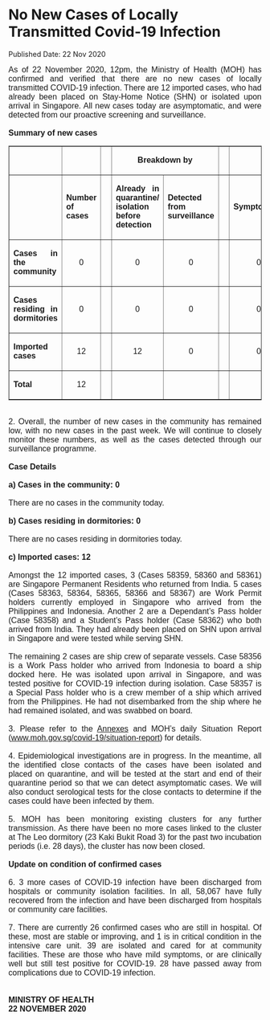 <html>
    <meta http-equiv="Content-Type" content="text/html; charset=utf-8"/>
    <meta charset="utf-8"/>
    <title>No New Cases of Locally Transmitted  Covid-19 Infection</title>
    <body><h1>No New Cases of Locally Transmitted  Covid-19 Infection</h1>
    <p>Published Date: 22 Nov 2020</p> <p style="text-align: justify;"><span style="font-family: Arial;"><span style="font-size: 16px;">As of 22 November 2020, 12pm, the Ministry of Health (MOH) has confirmed and verified that there are no new cases of locally transmitted COVID-19 infection. There are 12 imported cases, who had already been placed on Stay-Home Notice (SHN) or isolated upon arrival in Singapore. All new cases today are asymptomatic, and were detected from our proactive screening and surveillance.&nbsp;&nbsp;<br><br><strong>Summary of new cases</strong></span></span></p><table border="1" cellspacing="0" cellpadding="0" width="0"> <tbody><tr> <td width="129" style="text-align: justify;"> <p align="right"><span style="font-family: Arial; font-size: 16px;">&nbsp;</span></p> </td> <td width="60" style="text-align: justify;"> <p><span style="font-family: Arial; font-size: 16px;">&nbsp;</span></p> </td> <td width="16" valign="top" style="text-align: justify;"> <p><span style="font-family: Arial; font-size: 16px;">&nbsp;</span></p> </td> <td width="192" colspan="2" style="text-align: justify;"> <p align="center"><span style="font-family: Arial; font-size: 16px;"><strong>Breakdown by</strong></span></p> </td> <td width="16" valign="top" style="text-align: justify;"> <p><span style="font-family: Arial; font-size: 16px;">&nbsp;</span></p> </td> <td width="192" colspan="2" style="text-align: justify;"> <p align="center"><span style="font-family: Arial; font-size: 16px;"><strong>Breakdown by</strong></span></p> </td> </tr> <tr> <td width="129" style="text-align: justify;"> <p align="right"><span style="font-family: Arial; font-size: 16px;">&nbsp;</span></p> </td> <td width="60" style="text-align: justify;"> <p><span style="font-family: Arial; font-size: 16px;"><strong>Number of cases</strong></span></p> </td> <td width="16" valign="top" style="text-align: justify;"> <p><span style="font-family: Arial; font-size: 16px;">&nbsp;</span></p> </td> <td width="96" style="text-align: justify;"> <p><span style="font-family: Arial; font-size: 16px;"><strong>Already in quarantine/ isolation before detection</strong></span></p> </td> <td width="96" style="text-align: justify;"> <p><span style="font-family: Arial; font-size: 16px;"><strong>Detected from surveillance</strong></span></p> </td> <td width="16" valign="top" style="text-align: justify;"> <p><span style="font-family: Arial; font-size: 16px;">&nbsp;</span></p> </td> <td width="96" style="text-align: justify;"> <p><span style="font-family: Arial; font-size: 16px;"><strong>Symptomatic</strong></span></p> </td> <td width="96" style="text-align: justify;"> <p><span style="font-family: Arial; font-size: 16px;"><strong>Asymptomatic</strong></span></p> </td> </tr> <tr> <td width="129" style="text-align: justify;"> <p><span style="font-family: Arial; font-size: 16px;"><strong>Cases in the community</strong></span></p> </td> <td width="60" style="text-align: justify;"> <p align="center"><span style="font-family: Arial; font-size: 16px;">0</span></p> </td> <td width="16" valign="top" style="text-align: justify;"> <p align="center"><span style="font-family: Arial; font-size: 16px;">&nbsp;</span></p> </td> <td width="96" style="text-align: justify;"> <p align="center"><span style="font-family: Arial; font-size: 16px;">0</span></p> </td> <td width="96" style="text-align: justify;"> <p align="center"><span style="font-family: Arial; font-size: 16px;">0</span></p> </td> <td width="16" valign="top" style="text-align: justify;"> <p align="center"><span style="font-family: Arial; font-size: 16px;">&nbsp;</span></p> </td> <td width="96" style="text-align: justify;"> <p align="center"><span style="font-family: Arial; font-size: 16px;">0</span></p> </td> <td width="96" style="text-align: justify;"> <p align="center"><span style="font-family: Arial; font-size: 16px;">0</span></p> </td> </tr> <tr> <td width="129" style="text-align: justify;"> <p><span style="font-family: Arial; font-size: 16px;"><strong>Cases residing in dormitories</strong></span></p> </td> <td width="60" style="text-align: justify;"> <p align="center"><span style="font-family: Arial; font-size: 16px;">0</span></p> </td> <td width="16" valign="top" style="text-align: justify;"> <p align="center"><span style="font-family: Arial; font-size: 16px;">&nbsp;</span></p> </td> <td width="96" style="text-align: justify;"> <p align="center"><span style="font-family: Arial; font-size: 16px;">0</span></p> </td> <td width="96" style="text-align: justify;"> <p align="center"><span style="font-family: Arial; font-size: 16px;">0</span></p> </td> <td width="16" valign="top" style="text-align: justify;"> <p align="center"><span style="font-family: Arial; font-size: 16px;">&nbsp;</span></p> </td> <td width="96" style="text-align: justify;"> <p align="center"><span style="font-family: Arial; font-size: 16px;">0</span></p> </td> <td width="96" style="text-align: justify;"> <p align="center"><span style="font-family: Arial; font-size: 16px;">0</span></p> </td> </tr> <tr> <td width="129" style="text-align: justify;"> <p><span style="font-family: Arial; font-size: 16px;"><strong>Imported cases</strong></span></p> </td> <td width="60" style="text-align: justify;"> <p align="center"><span style="font-family: Arial; font-size: 16px;">12</span></p> </td> <td width="16" valign="top" style="text-align: justify;"> <p align="center"><span style="font-family: Arial; font-size: 16px;">&nbsp;</span></p> </td> <td width="96" style="text-align: justify;"> <p align="center"><span style="font-family: Arial; font-size: 16px;">12</span></p> </td> <td width="96" style="text-align: justify;"> <p align="center"><span style="font-family: Arial; font-size: 16px;">0</span></p> </td> <td width="16" valign="top" style="text-align: justify;"> <p align="center"><span style="font-family: Arial; font-size: 16px;">&nbsp;</span></p> </td> <td width="96" style="text-align: justify;"> <p align="center"><span style="font-family: Arial; font-size: 16px;">0</span></p> </td> <td width="96" style="text-align: justify;"> <p align="center"><span style="font-family: Arial; font-size: 16px;">12</span></p> </td> </tr> <tr> <td width="129" style="text-align: justify;"> <p><span style="font-family: Arial; font-size: 16px;"><strong>Total</strong></span></p> </td> <td width="60" style="text-align: justify;"> <p align="center"><span style="font-family: Arial; font-size: 16px;">12</span></p> </td> <td width="16" valign="top" style="text-align: justify;"> <p align="center"><span style="font-family: Arial; font-size: 16px;">&nbsp;</span></p> </td> <td width="96" style="text-align: justify;"> <p align="center"><span style="font-family: Arial; font-size: 16px;">&nbsp;</span></p> </td> <td width="96" style="text-align: justify;"> <p align="center"><span style="font-family: Arial; font-size: 16px;">&nbsp;</span></p> </td> <td width="16" valign="top" style="text-align: justify;"> <p align="center"><span style="font-family: Arial; font-size: 16px;">&nbsp;</span></p> </td> <td width="96" style="text-align: justify;"> <p align="center"><span style="font-family: Arial; font-size: 16px;">&nbsp;</span></p> </td> <td width="96" style="text-align: justify;"> <p align="center"><span style="font-family: Arial; font-size: 16px;">&nbsp;</span></p> </td> </tr> </tbody></table><p style="text-align: justify;"><span style="font-family: Arial; font-size: 16px;"><br>2. Overall, the number of new cases in the community has remained low, with no new cases in the past week. We will continue to closely monitor these numbers, as well as the cases detected through our surveillance programme.<br><br><strong>Case Details<br><br>a) Cases in the community: 0</strong><br><br>There are no cases in the community today.&nbsp;<br><br><strong>b) Cases residing in dormitories: 0</strong><br><br>There are no cases residing in dormitories today.<br><br><strong>c) Imported cases: 12</strong><br><br>Amongst the 12 imported cases, 3 (Cases 58359, 58360 and 58361) are Singapore Permanent Residents who returned from India. 5 cases (Cases 58363, 58364, 58365, 58366 and 58367) are Work Permit holders currently employed in Singapore who arrived from the Philippines and Indonesia. Another 2 are a Dependant’s Pass holder (Case 58358) and a Student’s Pass holder (Case 58362) who both arrived from India. They had already been placed on SHN upon arrival in Singapore and were tested while serving SHN.&nbsp;<br><br>The remaining 2 cases are ship crew of separate vessels. Case 58356 is a Work Pass holder who arrived from Indonesia to board a ship docked here. He was isolated upon arrival in Singapore, and was tested positive for COVID-19 infection during isolation. Case 58357 is a Special Pass holder who is a crew member of a ship which arrived from the Philippines. He had not disembarked from the ship where he had remained isolated, and was swabbed on board.&nbsp;<br><br>3. Please refer to the <a href="/docs/librariesprovider5/default-document-library/annexescd2fd9d5940e4cb899fffee46619261c.pdf?sfvrsn=85cd1129_0" title="Annexes">Annexes</a>&nbsp;and MOH’s daily Situation Report (<a href="https://www.moh.gov.sg/covid-19/situation-report" title="" class="" target="">www.moh.gov.sg/covid-19/situation-report</a>) for details.&nbsp;<br><br>4. Epidemiological investigations are in progress. In the meantime, all the identified close contacts of the cases have been isolated and placed on quarantine, and will be tested at the start and end of their quarantine period so that we can detect asymptomatic cases. We will also conduct serological tests for the close contacts to determine if the cases could have been infected by them.&nbsp;<br><br>5. MOH has been monitoring existing clusters for any further transmission. As there have been no more cases linked to the cluster at The Leo dormitory (23 Kaki Bukit Road 3) for the past two incubation periods (i.e. 28 days), the cluster has now been closed.<br><br><strong>Update on condition of confirmed cases</strong><br><br>6. 3 more cases of COVID-19 infection have been discharged from hospitals or community isolation facilities. In all, 58,067 have fully recovered from the infection and have been discharged from hospitals or community care facilities.&nbsp;<br><br>7. There are currently 26 confirmed cases who are still in hospital. Of these, most are stable or improving, and 1 is in critical condition in the intensive care unit. 39 are isolated and cared for at community facilities. These are those who have mild symptoms, or are clinically well but still test positive for COVID-19. 28 have passed away from complications due to COVID-19 infection.&nbsp;<br><br><br><strong>MINISTRY OF HEALTH<br>22 NOVEMBER 2020</strong></span></p></body>
</html>